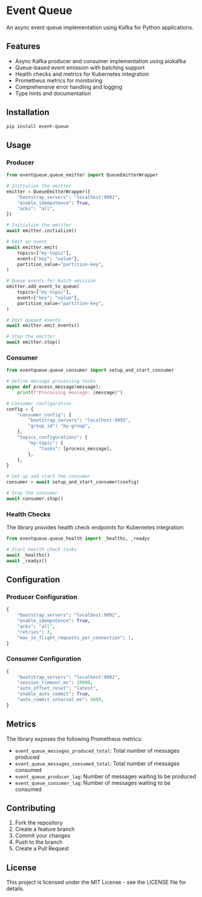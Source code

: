 # Event Queue

An async event queue implementation using Kafka for Python applications.

## Features

- Async Kafka producer and consumer implementation using aiokafka
- Queue-based event emission with batching support
- Health checks and metrics for Kubernetes integration
- Prometheus metrics for monitoring
- Comprehensive error handling and logging
- Type hints and documentation

## Installation

```bash
pip install event-queue
```

## Usage

### Producer

```python
from eventqueue.queue_emitter import QueueEmitterWrapper

# Initialize the emitter
emitter = QueueEmitterWrapper({
    "bootstrap_servers": "localhost:9092",
    "enable_idempotence": True,
    "acks": "all",
})

# Initialize the emitter
await emitter.initialize()

# Emit an event
await emitter.emit(
    topics=["my-topic"],
    event={"key": "value"},
    partition_value="partition-key",
)

# Queue events for batch emission
emitter.add_event_to_queue(
    topics=["my-topic"],
    event={"key": "value"},
    partition_value="partition-key",
)

# Emit queued events
await emitter.emit_events()

# Stop the emitter
await emitter.stop()
```

### Consumer

```python
from eventqueue.queue_consumer import setup_and_start_consumer

# Define message processing tasks
async def process_message(message):
    print(f"Processing message: {message}")

# Consumer configuration
config = {
    "consumer_config": {
        "bootstrap_servers": "localhost:9092",
        "group_id": "my-group",
    },
    "topics_configurations": {
        "my-topic": {
            "tasks": [process_message],
        },
    },
}

# Set up and start the consumer
consumer = await setup_and_start_consumer(config)

# Stop the consumer
await consumer.stop()
```

### Health Checks

The library provides health check endpoints for Kubernetes integration:

```python
from eventqueue.queue_health import _healthz, _readyz

# Start health check tasks
await _healthz()
await _readyz()
```

## Configuration

### Producer Configuration

```python
{
    "bootstrap_servers": "localhost:9092",
    "enable_idempotence": True,
    "acks": "all",
    "retries": 3,
    "max_in_flight_requests_per_connection": 1,
}
```

### Consumer Configuration

```python
{
    "bootstrap_servers": "localhost:9092",
    "session_timeout_ms": 20000,
    "auto_offset_reset": "latest",
    "enable_auto_commit": True,
    "auto_commit_interval_ms": 5000,
}
```

## Metrics

The library exposes the following Prometheus metrics:

- `event_queue_messages_produced_total`: Total number of messages produced
- `event_queue_messages_consumed_total`: Total number of messages consumed
- `event_queue_producer_lag`: Number of messages waiting to be produced
- `event_queue_consumer_lag`: Number of messages waiting to be consumed

## Contributing

1. Fork the repository
2. Create a feature branch
3. Commit your changes
4. Push to the branch
5. Create a Pull Request

## License

This project is licensed under the MIT License - see the LICENSE file for details. 